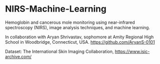 # NIRS-Machine-Learning

Hemoglobin and cancerous mole monitoring using near-infrared spectroscopy (NIRS), image analysis techniques, and machine learning.

In collaboration with Aryan Shrivastav, sophomore at Amity Regional High School in Woodbridge, Connecticut, USA. https://github.com/AryanS-0101

Dataset: The International Skin Imaging Collaboration, https://www.isic-archive.com/
